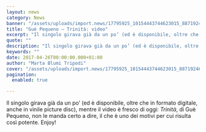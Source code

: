 ```yaml
---
layout: news
category: News
banner: "/assets/uploads/import.news/17795925_10154443744623015_8871924681130261704_n.jpg"
title: "Guè Pequeno – Trinità: video"
excerpt: "Il singolo girava già da un po’ (ed è disponibile, oltre che in formato digitale, anche in vinile picture disc), mentre il video è fresco di oggi: Trinità, di Guè Pequeno, non le manda certo a dire, il che è uno dei motivi per cui risulta così potente. Enjoy!"
quote: ""
description: "Il singolo girava già da un po’ (ed è disponibile, oltre che in formato digitale, anche in vinile picture disc), mentre il video è fresco di oggi: Trinità, di Guè Pequeno, non le manda certo a dire, il che è uno dei motivi per cui risulta così potente. Enjoy!"
keywords: ""
date: 2017-04-26T00:00:00.000+01:00
author: "Marta Blumi Tripodi"
cover: "/assets/uploads/import.news/17795925_10154443744623015_8871924681130261704_n.jpg"
pagination:
  enabled: true

---
```


Il singolo girava già da un po’ (ed è disponibile, oltre che in formato digitale, anche in vinile picture disc), mentre il video è fresco di oggi: _Trinità_, di Guè Pequeno, non le manda certo a dire, il che è uno dei motivi per cui risulta così potente. Enjoy!